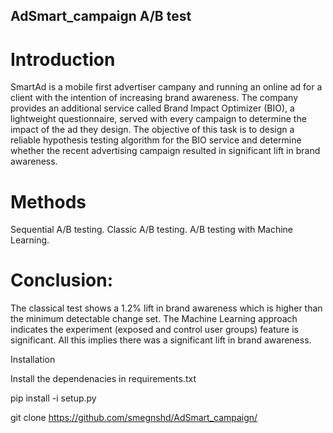 ## AdSmart_campaign A/B test

# Introduction
SmartAd is a mobile first advertiser campany and running an online ad for a client with the intention of increasing brand awareness. The company provides an additional service called Brand Impact Optimizer (BIO), a lightweight questionnaire, served with every campaign to determine the impact of the ad they design. The objective of this task is to design a reliable hypothesis testing algorithm for the BIO service and determine whether the recent advertising campaign resulted in significant lift in brand awareness.
 
# Methods

Sequential A/B testing.
Classic A/B testing.
A/B testing with Machine Learning.

# Conclusion: 
The classical test shows a 1.2% lift in brand awareness which is higher than the minimum detectable change set. The Machine Learning approach indicates the experiment (exposed and control user groups) feature is significant. All this implies there was a significant lift in brand awareness.




Installation

Install the dependenacies in requirements.txt

pip install -i setup.py

git clone https://github.com/smegnshd/AdSmart_campaign/
